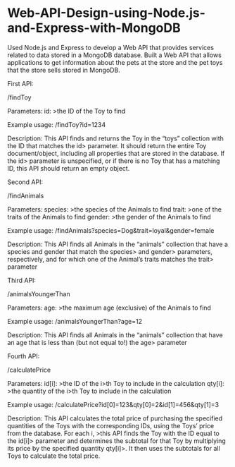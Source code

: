 # Web-API-Design-using-Node.js-and-Express-with-MongoDB
Used Node.js and Express to develop a Web API that provides services related to data stored in a MongoDB database. 
Built a Web API that allows applications to get information about the pets at the store and the pet toys that the store sells stored in MongoDB.

First API:

/findToy

Parameters:
id: >the ID of the Toy to find

Example usage: /findToy?id=1234


Description: This API finds and returns the Toy in the “toys” collection with the ID that matches the id> parameter. It should return the entire Toy document/object, including all properties that are stored in the database.
If the id> parameter is unspecified, or if there is no Toy that has a matching ID, this API should return an empty object.

Second API:

/findAnimals

Parameters:
species: >the species of the Animals to find
trait: >one of the traits of the Animals to find
gender: >the gender of the Animals to find

Example usage: /findAnimals?species=Dog&trait=loyal&gender=female


Description: This API finds all Animals in the “animals” collection that have a species and gender that match the species> and gender> parameters, respectively, and for which one of the Animal’s traits matches the trait> parameter

Third API:

/animalsYoungerThan

Parameters:
age: >the maximum age (exclusive) of the Animals to find

Example usage: /animalsYoungerThan?age=12


Description: This API finds all Animals in the “animals” collection that have an age that is less than (but not equal to!) the age> parameter

Fourth API:

/calculatePrice

Parameters:
id[i]: >the ID of the i>th Toy to include in the calculation
qty[i]: >the quantity of the i>th Toy to include in the calculation

Example usage: /calculatePrice?id[0]=123&qty[0]=2&id[1]=456&qty[1]=3


Description: This API calculates the total price of purchasing the specified quantities of the Toys with the corresponding IDs, using the Toys’ price from the database.
For each i, >this API finds the Toy with the ID equal to the id[i]> parameter and determines the subtotal for that Toy by multiplying its price by the specified quantity qty[i]>. It then uses the subtotals for all Toys to calculate the total price.

